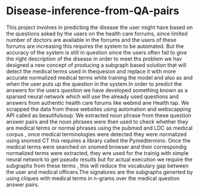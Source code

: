 # Disease-inference-from-QA-pairs

This project involves in predicting the disease the user might have based on the questions asked by the users on the health care forrums, since limited number of doctors are available in the forrums and the users of these forrums are increasing this requires the system to be automated. But the accuracy of the system is still in question since the users often fail to give the right description of the disease in order to meet ths problem we hav designed a new concept of producing a subgraph based solution that will detect the medical terms used in thequesion and replace it with more accurate normalized medical terms while training the model and also as and when the user puts up the question in the system.In order to predict the answers for the users question we have developed something known as a sparsed neural network which will use the already used questions and answers from authentic health care forums like webmd ane Health tap. We scrapped the data from these websites using automation and webscapping API called as beautifulsoup. We extracted noun phrase from these question answer pairs and the noun phrases were then used to check whether they are medical terms or normal phrases using the pubmed and LDC as medical corpus , once medical terminologies were detected they were normalized using snomed CT this requires a library called the Pymedtermino. Once the medical terms were searched on snomed browser and their correspondig normalized terms were extracted, they wre used for the trainig with simple neural network to get pseudo results but for actual execution we require the subgraphs from these terms , this will reduce the vocabulary gap between the user and medical officers.The signatures are the subgraphs generted by using cliques with medical terms in n-grams over the medical question answer pairs.
